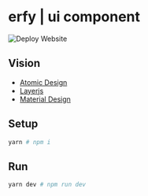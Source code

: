 # erfy | ui component

![Deploy Website](https://github.com/EYRKA/erfy/workflows/Deploy%20Website/badge.svg)

## Vision

- [Atomic Design](https://danilowoz.com/Atomic-Design-with-React/)
- [Layerjs](https://layerjs.org/)
- [Material Design](https://material.io/)

## Setup

```sh
yarn # npm i
```

## Run

```sh
yarn dev # npm run dev
```
